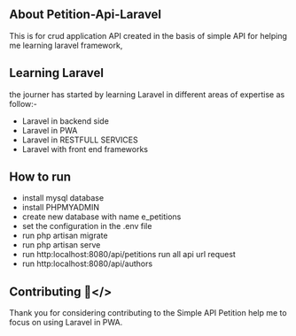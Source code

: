 ## About Petition-Api-Laravel

This is for crud application API created in the basis of simple API for helping me learning laravel framework, 

## Learning Laravel
the journer has started by learning Laravel in different areas of expertise as follow:-
- Laravel in backend side 
- Laravel in PWA 
- Laravel in RESTFULL SERVICES
- Laravel with front end frameworks

## How to run 
- install mysql database 
- install PHPMYADMIN
- create new database with name e_petitions
- set the configuration in the .env file
- run php artisan migrate
- run php artisan serve
- run http:localhost:8080/api/petitions run all api url request
- run http:localhost:8080/api/authors


## Contributing 👋</>

Thank you for considering contributing to the Simple API 
Petition help me to focus on using Laravel in PWA.


